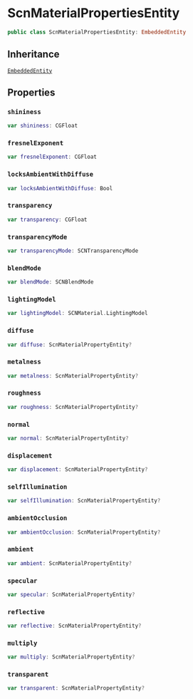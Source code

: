 # ScnMaterialPropertiesEntity

``` swift
public class ScnMaterialPropertiesEntity: EmbeddedEntity
```

## Inheritance

[`EmbeddedEntity`](configwise-sdk-ios/api-reference/EmbeddedEntity)

## Properties

### `shininess`

``` swift
var shininess: CGFloat
```

### `fresnelExponent`

``` swift
var fresnelExponent: CGFloat
```

### `locksAmbientWithDiffuse`

``` swift
var locksAmbientWithDiffuse: Bool
```

### `transparency`

``` swift
var transparency: CGFloat
```

### `transparencyMode`

``` swift
var transparencyMode: SCNTransparencyMode
```

### `blendMode`

``` swift
var blendMode: SCNBlendMode
```

### `lightingModel`

``` swift
var lightingModel: SCNMaterial.LightingModel
```

### `diffuse`

``` swift
var diffuse: ScnMaterialPropertyEntity?
```

### `metalness`

``` swift
var metalness: ScnMaterialPropertyEntity?
```

### `roughness`

``` swift
var roughness: ScnMaterialPropertyEntity?
```

### `normal`

``` swift
var normal: ScnMaterialPropertyEntity?
```

### `displacement`

``` swift
var displacement: ScnMaterialPropertyEntity?
```

### `selfIllumination`

``` swift
var selfIllumination: ScnMaterialPropertyEntity?
```

### `ambientOcclusion`

``` swift
var ambientOcclusion: ScnMaterialPropertyEntity?
```

### `ambient`

``` swift
var ambient: ScnMaterialPropertyEntity?
```

### `specular`

``` swift
var specular: ScnMaterialPropertyEntity?
```

### `reflective`

``` swift
var reflective: ScnMaterialPropertyEntity?
```

### `multiply`

``` swift
var multiply: ScnMaterialPropertyEntity?
```

### `transparent`

``` swift
var transparent: ScnMaterialPropertyEntity?
```
